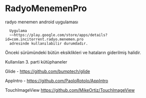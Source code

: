 # RadyoMenemenPro
radyo menemen android uygulaması


      Uygulama 
      ~~https://play.google.com/store/apps/details?id=com.incitorrent.radyo.menemen.pro
      adresinde kullanılabilir durumdadır.

Önceki sürümündeki bütün eksiklikleri ve hataların giderilmiş halidir.


Kullanılan 3. parti kütüphaneler

Glide - https://github.com/bumptech/glide

AppIntro - https://github.com/PaoloRotolo/AppIntro

TouchImageView https://github.com/MikeOrtiz/TouchImageView
